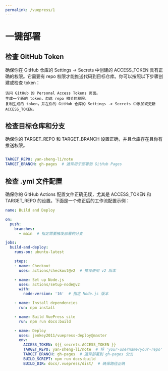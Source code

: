 ```yaml
---
permalink: /vuepress/1
---
```

# 一键部署
## 检查 GitHub Token

确保你在 GitHub 仓库的 Settings -> Secrets 中创建的 ACCESS_TOKEN 具有正确的权限。它需要有 repo 权限才能推送代码到目标仓库。你可以按照以下步骤创建或检查 token：

    访问 GitHub 的 Personal Access Tokens 页面。
    生成一个新的 token，勾选 repo 相关的权限。
    复制生成的 token，并在你的 GitHub 仓库的 Settings -> Secrets 中添加或更新 ACCESS_TOKEN。

## 检查目标仓库和分支

确保你的 TARGET_REPO 和 TARGET_BRANCH 设置正确，并且仓库存在且你有推送权限。

```yaml

TARGET_REPO: yan-sheng-li/note
TARGET_BRANCH: gh-pages  # 通常用于部署到 GitHub Pages
```
## 检查 .yml 文件配置

确保你的 GitHub Actions 配置文件正确无误，尤其是 ACCESS_TOKEN 和 TARGET_REPO 的设置。下面是一个修正后的工作流配置示例：
```yml
name: Build and Deploy

on: 
  push:
    branches:
      - main  # 指定需要触发部署的分支

jobs:
  build-and-deploy:
    runs-on: ubuntu-latest

    steps:
    - name: Checkout
      uses: actions/checkout@v2  # 推荐使用 v2 版本

    - name: Set up Node.js
      uses: actions/setup-node@v2
      with:
        node-version: '16'  # 指定 Node.js 版本

    - name: Install dependencies
      run: npm install

    - name: Build VuePress site
      run: npm run docs:build

    - name: Deploy
      uses: jenkey2011/vuepress-deploy@master
      env:
        ACCESS_TOKEN: ${{ secrets.ACCESS_TOKEN }}
        TARGET_REPO: yan-sheng-li/note  # 将 'your-username/your-repo' 替换为你的目标仓库
        TARGET_BRANCH: gh-pages  # 通常部署到 gh-pages 分支
        BUILD_SCRIPT: npm run docs:build
        BUILD_DIR: docs/.vuepress/dist/  # 确保路径正确

```
